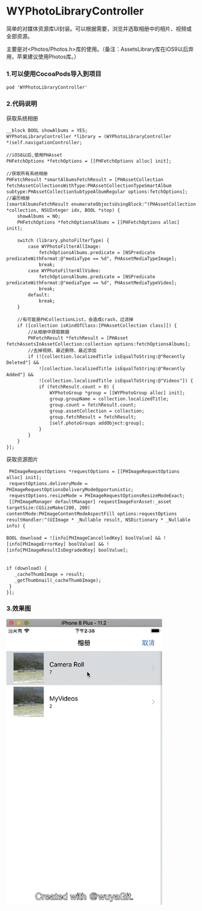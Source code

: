 # WYPhotoLibraryController

简单的对媒体资源库UI封装。可以根据需要，浏览并选取相册中的相片、视频或全部资源。

主要是对<Photos/Photos.h>库的使用。（备注：AssetsLibrary库在iOS9以后弃用，苹果建议使用Photos库。）

### 1.可以使用CocoaPods导入到项目

    pod 'WYPhotoLibraryController'
    
### 2.代码说明

获取系统相册

    __block BOOL showAlbums = YES;
    WYPhotoLibraryController *library = (WYPhotoLibraryController *)self.navigationController;
    
    //iOS8以后,使用PHAsset
    PHFetchOptions *fetchOptions = [[PHFetchOptions alloc] init];
    
    //获取所有系统相册
    PHFetchResult *smartAlbumsFetchResult = [PHAssetCollection fetchAssetCollectionsWithType:PHAssetCollectionTypeSmartAlbum subtype:PHAssetCollectionSubtypeAlbumRegular options:fetchOptions];
    //遍历相册
    [smartAlbumsFetchResult enumerateObjectsUsingBlock:^(PHAssetCollection *collection, NSUInteger idx, BOOL *stop) {
        showAlbums = NO;
        PHFetchOptions *fetchOptionsAlbums = [[PHFetchOptions alloc] init];
        
        switch (library.photoFilterType) {
            case WYPhotoFilterAllImage:
                fetchOptionsAlbums.predicate = [NSPredicate predicateWithFormat:@"mediaType == %d", PHAssetMediaTypeImage];
                break;
            case WYPhotoFilterAllVideo:
                fetchOptionsAlbums.predicate = [NSPredicate predicateWithFormat:@"mediaType == %d", PHAssetMediaTypeVideo];
                break;
            default:
                break;
        }
        
        //有可能是PHCollectionList，会造成crash，过滤掉
        if ([collection isKindOfClass:[PHAssetCollection class]]) {
            //从相册中获取数据
            PHFetchResult *fetchResult = [PHAsset fetchAssetsInAssetCollection:collection options:fetchOptionsAlbums];
            //去掉视频、最近删除、最近添加
            if (![collection.localizedTitle isEqualToString:@"Recently Deleted"] &&
                ![collection.localizedTitle isEqualToString:@"Recently Added"] &&
                ![collection.localizedTitle isEqualToString:@"Videos"]) {
                if (fetchResult.count > 0) {
                    WYPhotoGroup *group = [[WYPhotoGroup alloc] init];
                    group.groupName = collection.localizedTitle;
                    group.count = fetchResult.count;
                    group.assetCollection = collection;
                    group.fetchResult = fetchResult;
                    [self.photoGroups addObject:group];
                }
            }
        }
    }];
    
    
 获取资源图片
 
     PHImageRequestOptions *requestOptions = [[PHImageRequestOptions alloc] init];  
     requestOptions.deliveryMode = PHImageRequestOptionsDeliveryModeOpportunistic;
     requestOptions.resizeMode = PHImageRequestOptionsResizeModeExact;
     [[PHImageManager defaultManager] requestImageForAsset:_asset targetSize:CGSizeMake(200, 200) contentMode:PHImageContentModeAspectFill options:requestOptions resultHandler:^(UIImage * _Nullable result, NSDictionary * _Nullable info) {

    BOOL download = ![info[PHImageCancelledKey] boolValue] && ![info[PHImageErrorKey] boolValue] && ![info[PHImageResultIsDegradedKey] boolValue];
                

    if (download) {
       _cacheThumbImage = result;
       _getThumbnail(_cacheThumbImage);  
     }        
    }];
            
            
            
### 3.效果图

  ![示例1](https://github.com/wuyaGit/WYPhotoLibraryController/blob/master/ShotScreen/PhotoLibraryController.gif)

    
 
